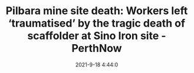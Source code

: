---
"title": "Pilbara mine site death: Workers left ‘traumatised’ by the tragic death of scaffolder at Sino Iron site - PerthNow"
"date": "2021-9-18 4:44:0"
"feed_name": "GOOGLENEWSMINING"
"feed_website": "https://news.google.com/search?q=mining%2Bincident&hl=en-US&gl=US&ceid=US:en"
"feed_rss": "https://news.google.com/rss/search?q=mining%2Bincident&hl=en-US&gl=US&ceid=US:en"
"link": "https://www.perthnow.com.au/news/wa/pilbara-mine-site-death-workers-left-traumatised-by-the-tragic-death-of-scaffolder-at-sino-iron-site-ng-b882009916z"
"file": "_posts/2021-1-1-8b49165fb6bbafbdb2592db69e403d481fe6924a.md"
"accident": "0"
"drilling": "0"
"dead": "0"
"injured": "0"
"where": "unknown site"
---